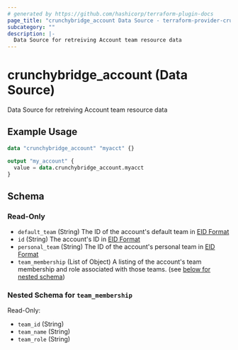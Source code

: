 ```yaml
---
# generated by https://github.com/hashicorp/terraform-plugin-docs
page_title: "crunchybridge_account Data Source - terraform-provider-crunchybridge"
subcategory: ""
description: |-
  Data Source for retreiving Account team resource data
---
```


# crunchybridge_account (Data Source)

Data Source for retreiving Account team resource data

## Example Usage

```terraform
data "crunchybridge_account" "myacct" {}

output "my_account" {
  value = data.crunchybridge_account.myacct
}
```

<!-- schema generated by tfplugindocs -->
## Schema

### Read-Only

- `default_team` (String) The ID of the account's default team in [EID Format](https://docs.crunchybridge.com/api-concepts/eid)
- `id` (String) The account's ID in [EID Format](https://docs.crunchybridge.com/api-concepts/eid)
- `personal_team` (String) The ID of the account's personal team in [EID Format](https://docs.crunchybridge.com/api-concepts/eid)
- `team_membership` (List of Object) A listing of the account's team membership and role associated with those teams. (see [below for nested schema](#nestedatt--team_membership))

<a id="nestedatt--team_membership"></a>
### Nested Schema for `team_membership`

Read-Only:

- `team_id` (String)
- `team_name` (String)
- `team_role` (String)


